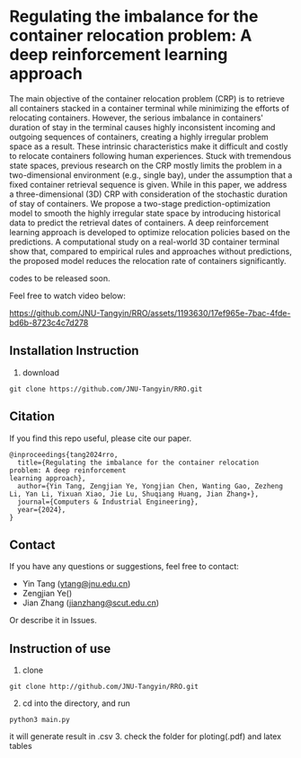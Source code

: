 # Regulating the imbalance for the container relocation problem: A deep reinforcement learning approach

The main objective of the container relocation problem (CRP) is to retrieve all containers stacked in a container terminal while minimizing the efforts of relocating containers. However, the serious imbalance in containers' duration of stay in the terminal causes highly inconsistent incoming and outgoing sequences of containers, creating a highly irregular problem space as a result. These intrinsic characteristics make it difficult and costly to relocate containers following human experiences. Stuck with tremendous state spaces, previous research on the CRP mostly limits the problem in a two-dimensional environment (e.g., single bay), under the assumption that a fixed container retrieval sequence is given. While in this paper, we address a three-dimensional (3D) CRP with consideration of the stochastic duration of stay of containers. We propose a two-stage prediction-optimization model to smooth the highly irregular state space by introducing historical data to predict the retrieval dates of containers. A deep reinforcement learning approach is developed to optimize relocation policies based on the predictions. A computational study on a real-world 3D container terminal show that, compared to empirical rules and approaches without predictions, the proposed model reduces the relocation rate of containers significantly. 

codes to be released soon. 

Feel free to watch video below:

https://github.com/JNU-Tangyin/RRO/assets/1193630/17ef965e-7bac-4fde-bd6b-8723c4c7d278

## Installation Instruction
1. download
```shell
git clone https://github.com/JNU-Tangyin/RRO.git
```

## Citation

If you find this repo useful, please cite our paper.

```
@inproceedings{tang2024rro,
  title={Regulating the imbalance for the container relocation problem: A deep reinforcement
learning approach},
  author={Yin Tang, Zengjian Ye, Yongjian Chen, Wanting Gao, Zezheng Li, Yan Li, Yixuan Xiao, Jie Lu, Shuqiang Huang, Jian Zhang∗},
  journal={Computers & Industrial Engineering},
  year={2024},
}
```

## Contact

If you have any questions or suggestions, feel free to contact:

- Yin Tang (ytang@jnu.edu.cn)
- Zengjian Ye()
- Jian Zhang (jianzhang@scut.edu.cn)

Or describe it in Issues.

## Instruction of use
1. clone

```shell
git clone http://github.com/JNU-Tangyin/RRO.git
```
2. cd into the directory, and run
```shell
python3 main.py
```
it will generate result in .csv
3. check the folder for ploting(.pdf) and latex tables
